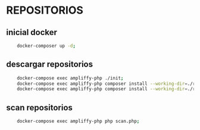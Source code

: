 # REPOSITORIOS

## inicial docker
```bash
	docker-composer up -d;
```

## descargar repositorios
```bash
	docker-compose exec ampliffy-php ./init;
	docker-compose exec ampliffy-php composer install --working-dir=./repositorios/project1;
	docker-compose exec ampliffy-php composer install --working-dir=./repositorios/project2;
```

## scan repositorios
```bash
	docker-compose exec ampliffy-php php scan.php;
```

